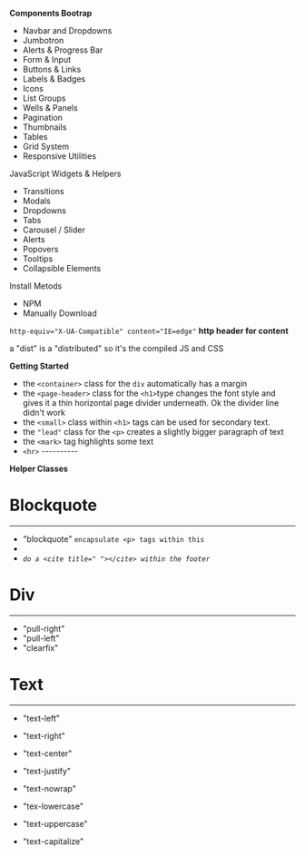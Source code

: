 
**Components Bootrap**
- Navbar and Dropdowns
- Jumbotron
- Alerts & Progress Bar
- Form & Input
- Buttons & Links
- Labels & Badges
- Icons
- List Groups
- Wells & Panels
- Pagination
- Thumbnails
- Tables
- Grid System
- Responsive Utilities

JavaScript Widgets & Helpers
- Transitions
- Modals
- Dropdowns
- Tabs
- Carousel / Slider
- Alerts
- Popovers
- Tooltips
- Collapsible Elements

Install Metods
- NPM
- Manually Download




`http-equiv="X-UA-Compatible" content="IE=edge"`
**http header for content**

a "dist" is a "distributed" so it's the compiled JS and CSS

**Getting Started**
 -  the  `<container>` class for the  `div` automatically has a margin
 - the `<page-header>` class for the `<h1>`type changes the font style and gives it a thin horizontal page divider underneath. Ok the divider line didn't work
 - the `<small>` class within `<h1>` tags can be used for secondary text.
 - the `"lead"` class for the `<p>` creates a slightly bigger paragraph of text
 - the `<mark>` tag highlights some text
 - `<hr>` ----------
 
 **Helper Classes**

# Blockquote
----------
 
- "blockquote" `encapsulate <p> tags within this`
- <footer>
- <cite> `do a <cite title=" "></cite> within the footer`


# Div 
----------
- "pull-right"
- "pull-left"
- "clearfix"
 
 
# Text 
 ----------
 - "text-left" 
 - "text-right" 
 - "text-center" 
 - "text-justify"
 - "text-nowrap"
 
 - "tex-lowercase"
 - "text-uppercase"
 - "text-capitalize"
 
 
 
 
 